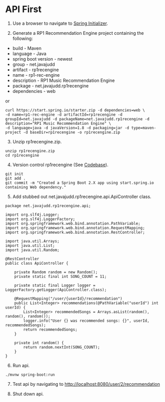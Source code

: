 # API First

1. Use a browser to navigate to [Spring Initializer](http://start.spring.io/).

2. Generate a RP1 Recommendation Engine project containing the following:
* build - Maven
* language - Java
* spring boot version - newest
* group - net.javajudd
* artifact - rp1recengine
* name - rp1-rec-engine
* description - RP1 Music Recommendation Engine
* package - net.javajudd.rp1recengine
* dependencies - web

or 

```
curl https://start.spring.io/starter.zip -d dependencies=web \
-d name=rp1-rec-engine -d artifactId=rp1recengine -d groupId=net.javajudd -d packageName=net.javajudd.rp1recengine -d description="RP1 Music Recommendation Engine" \
-d language=java -d javaVersion=1.8 -d packaging=jar -d type=maven-project -d baseDir=rp1recengine -o rp1recengine.zip
```

3. Unzip rp1recengine.zip.
```
unzip rp1recengine.zip
cd rp1recengine
```

4. Version control rp1recengine (See [Codebase](01_codebase.md)).

```
git init
git add .
git commit -m "Created a Spring Boot 2.X app using start.spring.io containing Web dependency."
```

5. Add stubbed out net.javajudd.rp1recengine.api.ApiController class.

```
package net.javajudd.rp1recengine.api;

import org.slf4j.Logger;
import org.slf4j.LoggerFactory;
import org.springframework.web.bind.annotation.PathVariable;
import org.springframework.web.bind.annotation.RequestMapping;
import org.springframework.web.bind.annotation.RestController;

import java.util.Arrays;
import java.util.List;
import java.util.Random;

@RestController
public class ApiController {

    private Random random = new Random();
    private static final int SONG_COUNT = 11;

    private static final Logger logger = LoggerFactory.getLogger(ApiController.class);

    @RequestMapping("/user/{userId}/recommendation")
    public List<Integer> recommendations(@PathVariable("userId") int userId) {
        List<Integer> recommendedSongs = Arrays.asList(random(), random(), random());
        logger.info("User {} was recommended songs: {}", userId, recommendedSongs);
        return recommendedSongs;
    }

    private int random() {
        return random.nextInt(SONG_COUNT);
    }
}
```

6. Run api.

```
./mvnw spring-boot:run
```

7. Test api by navigating to [http://localhost:8080/user/2/recommendation](http://localhost:8080/user/2/recommendation)

8. Shut down api.